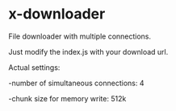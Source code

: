# x-downloader
File downloader with multiple connections.

Just modify the index.js with your download url.



Actual settings:

-number of simultaneous connections: 4

-chunk size for memory write: 512k
